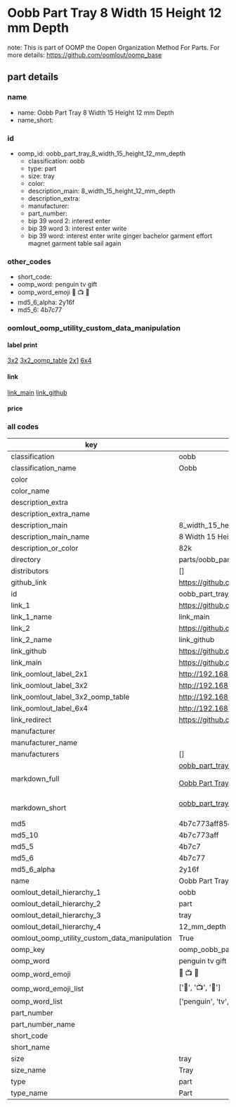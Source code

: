 # Oobb Part Tray 8 Width 15 Height 12 mm Depth  

note: This is part of OOMP the Oopen Organization Method For Parts. For more details: https://github.com/oomlout/oomp_base

##  part details
  







### name
* name: Oobb Part Tray 8 Width 15 Height 12 mm Depth
* name_short: 
### id
* oomp_id: oobb_part_tray_8_width_15_height_12_mm_depth
  * classification: oobb
  * type: part
  * size: tray
  * color: 
  * description_main: 8_width_15_height_12_mm_depth
  * description_extra: 
  * manufacturer: 
  * part_number: 
  * bip 39 word 2: interest enter
  * bip 39 word 3: interest enter write
  * bip 39 word: interest enter write ginger bachelor garment effort magnet garment table sail again

### other_codes
* short_code: 
* oomp_word: penguin tv gift
* oomp_word_emoji :penguin: :tv: :gift:
* md5_6_alpha: 2y16f
* md5_6: 4b7c77






### oomlout_oomp_utility_custom_data_manipulation
#### label print
[3x2](http://192.168.1.245:1112/?label=oomp%202y16f)
[3x2_oomp_table](http://192.168.1.108:1112/?label=oomp%202y16f)
[2x1](http://192.168.1.242:1112/?label=oomp%202y16f)
[6x4](http://192.168.1.55:1112/?label=oomp%202y16f)    

#### link

[link_main](https://github.com/oomlout/oomlout_oomp_version_1_messy/tree/main/parts/oobb_part_tray_8_width_15_height_12_mm_depth) [link_github](https://github.com/oomlout/oomlout_oomp_version_1_messy/tree/main/parts/oobb_part_tray_8_width_15_height_12_mm_depth)                             

#### price







### all codes 
| key | value |  
| --- | --- |  
| classification | oobb |  
| classification_name | Oobb |  
| color |  |  
| color_name |  |  
| description_extra |  |  
| description_extra_name |  |  
| description_main | 8_width_15_height_12_mm_depth |  
| description_main_name | 8 Width 15 Height 12 mm Depth |  
| description_or_color | 82k |  
| directory | parts/oobb_part_tray_8_width_15_height_12_mm_depth |  
| distributors | [] |  
| github_link | https://github.com/oomlout/oomlout_oomp_part_src/tree/main/parts/oobb_part_tray_8_width_15_height_12_mm_depth |  
| id | oobb_part_tray_8_width_15_height_12_mm_depth |  
| link_1 | https://github.com/oomlout/oomlout_oomp_version_1_messy/tree/main/parts/oobb_part_tray_8_width_15_height_12_mm_depth |  
| link_1_name | link_main |  
| link_2 | https://github.com/oomlout/oomlout_oomp_version_1_messy/tree/main/parts/oobb_part_tray_8_width_15_height_12_mm_depth |  
| link_2_name | link_github |  
| link_github | https://github.com/oomlout/oomlout_oomp_version_1_messy/tree/main/parts/oobb_part_tray_8_width_15_height_12_mm_depth |  
| link_main | https://github.com/oomlout/oomlout_oomp_version_1_messy/tree/main/parts/oobb_part_tray_8_width_15_height_12_mm_depth |  
| link_oomlout_label_2x1 | http://192.168.1.242:1112/?label=oomp%202y16f |  
| link_oomlout_label_3x2 | http://192.168.1.245:1112/?label=oomp%202y16f |  
| link_oomlout_label_3x2_oomp_table | http://192.168.1.108:1112/?label=oomp%202y16f |  
| link_oomlout_label_6x4 | http://192.168.1.55:1112/?label=oomp%202y16f |  
| link_redirect | https://github.com/oomlout/oomlout_oomp_version_1_messy/tree/main/parts/oobb_part_tray_8_width_15_height_12_mm_depth |  
| manufacturer |  |  
| manufacturer_name |  |  
| manufacturers | [] |  
| markdown_full | [oobb_part_tray_8_width_15_height_12_mm_depth](none)<br>[](none)<br>[Oobb Part Tray 8 Width 15 Height 12 Mm Depth](none)<br><br> |  
| markdown_short | [oobb_part_tray_8_width_15_height_12_mm_depth](none)<br><br> |  
| md5 | 4b7c773aff85e8d57f889621fd12dbad |  
| md5_10 | 4b7c773aff |  
| md5_5 | 4b7c7 |  
| md5_6 | 4b7c77 |  
| md5_6_alpha | 2y16f |  
| name | Oobb Part Tray 8 Width 15 Height 12 mm Depth |  
| oomlout_detail_hierarchy_1 | oobb |  
| oomlout_detail_hierarchy_2 | part |  
| oomlout_detail_hierarchy_3 | tray |  
| oomlout_detail_hierarchy_4 | 12_mm_depth |  
| oomlout_oomp_utility_custom_data_manipulation | True |  
| oomp_key | oomp_oobb_part_tray_8_width_15_height_12_mm_depth |  
| oomp_word | penguin tv gift |  
| oomp_word_emoji | :penguin: :tv: :gift: |  
| oomp_word_emoji_list | [':penguin:', ':tv:', ':gift:'] |  
| oomp_word_list | ['penguin', 'tv', 'gift'] |  
| part_number |  |  
| part_number_name |  |  
| short_code |  |  
| short_name |  |  
| size | tray |  
| size_name | Tray |  
| type | part |  
| type_name | Part |  
